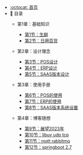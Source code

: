 - [:octocat: 首页](/README)
- :memo: 目录
   - 第1章：基础知识
   
       - [第1节：生鲜](/md/idea-plugin/2021-08-27-技术调研IDEA插件怎么开发.md)
       - [第2节：日用百货](/md/idea-plugin/2021-08-29-技术实践IDEA插件怎么发布.md)
   
   - 第2章：设计理念
   
       - [第3节：POS设计](/md/idea-plugin/2021-10-18-第一节：两种方式创建插件工程.md)
       - [第4节：ERP设计](/md/idea-plugin/2021-11-03-第二节：配置窗体和侧边栏窗体的使用.md)
       - [第5节：SAAS版本设计](/md/idea-plugin/2021-11-18-第三节：开发工具栏和Tab页展示股票行情和K线.md)
   
   - 第3章：使用手册
   
       - [第6节：POS的使用](/md/idea-plugin/2021-11-24-第四节：扩展创建工程向导步骤开发DDD脚手架.md)
       - [第7节：ERP的使用](/md/idea-plugin/2021-12-08-第五节：IDEA工程右键菜单自动生成ORM代码.md)
       - [第8节：SAAS版本系统设置](/md/idea-plugin/2021-12-14-第六节：以织入代码的方式自动处理vo2dto.md)
   
   - 第4章：博客随想
       
       - [第9节：展望2023年](/md/idea-plugin/2021-12-22-第7节：通过Inspection机制为静态代码安全审查.md)
       - [第10节：libuv udp tcp](/md/idea-plugin/2022-01-17-第8节：在插件中引入探针基于字节码插桩获取执行SQL.md)
       - [第11节：mqtt rabbitmq](/md/idea-plugin/2022-01-22-第9节：加载文件生成链表单词树输入属性时英文校准提醒.md)
       - [第12节：springboot 2.7](/md/idea-plugin/2022-01-23-第10节：基于字节码插桩采集数据实现代码交付质量自动分析.md)
